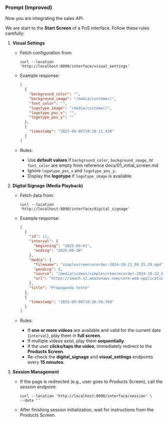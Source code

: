 
### Prompt (Improved)

Now you are integrating the sales API.

We are start to the **Start Screen** of a PoS interface. Follow these rules carefully:

1. **Visual Settings**

   * Fetch configuration from:

     ```
     curl --location 'http://localhost:8090/interface/visual_settings'
     ```
   * Example response:

     ```json
     [
       {
         "background_color": "",
         "background_image": "/media/customer/",
         "font_color": "",
         "logotype_image": "/media/customer/",
         "logotype_pos_x": "",
         "logotype_pos_y": ""
       },
       {
         "timestamp": "2025-09-06T10:18:11.439"
       }
     ]
     ```
   * Rules:

     * Use **default values** if `background_color`, `background_image`, or `font_color` are empty from reference docs/01_initial_screen.md
     * Ignore `logotype_pos_x` and `logotype_pos_y`.
     * Display the **logotype** if `logotype_image` is available.

2. **Digital Signage (Media Playback)**

   * Fetch data from:

     ```
     curl --location 'http://localhost:8090/interface/digital_signage'
     ```
   * Example response:

     ```json
     [
       {
         "id": 11,
         "interval": {
           "beginning": "2025-09-01",
           "ending": "2025-09-30"
         },
         "media": {
           "filename": "simplescreenrecorder-2024-10-23_09.25.29.mp4",
           "pending": 0,
           "source": "/media/videos/simplescreenrecorder-2024-10-23_09.25.29.mp4",
           "url": "https://imach.s3.amazonaws.com/core-web-application/videos/simplescreenrecorder-2024-10-23_09.25.29.mp4"
         },
         "title": "Propaganda teste"
       },
       {
         "timestamp": "2025-09-06T10:16:59.769"
       }
     ]
     ```
   * Rules:

     * If **one or more videos** are available and valid for the current date (`interval`), play them in **full screen**.
     * If multiple videos exist, play them **sequentially**.
     * If the user **clicks/taps the video**, immediately redirect to the **Products Screen**.
     * Re-check the **digital\_signage** and **visual\_settings** endpoints every **15 minutes**.

3. **Session Management**

   * If the page is redirected (e.g., user goes to Products Screen), call the session endpoint:

     ```
     curl --location 'http://localhost:8090/interface/session' \
     --data ''
     ```
   * After finishing session initialization, wait for instructions from the Products Screen.



